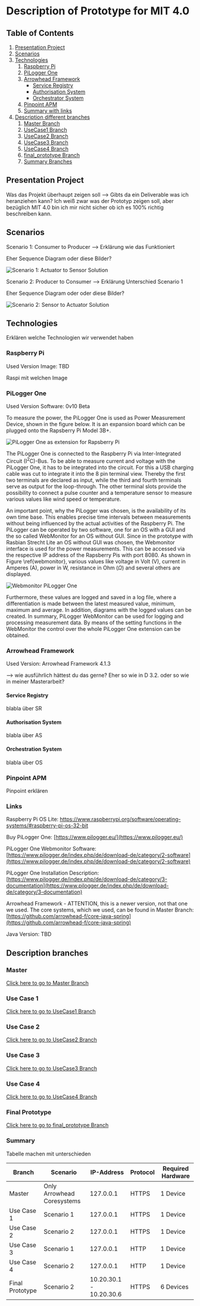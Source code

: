 # Description of Prototype for MIT 4.0

## Table of Contents

1. [Presentation Project](#project)
2. [Scenarios](#scenarios)
3. [Technologies](#technologies)
    1. [Raspberry Pi](#raspi)
    2. [PiLogger One](#pilogger)
    3. [Arrowhead Framework](#arrowhead)
        * [Service Registry](#sr)
        * [Authorisation System](#as)
        * [Orchestrator System](#os)
    5. [Pinpoint APM](#pinpoint)
    6. [Summary with links](#links)
5. [Description different branches](#branches)
   1. [Master Branch](#master)
   2. [UseCase1 Branch](#usecase1)
   3. [UseCase2 Branch](#usecase2)
   4. [UseCase3 Branch](#usecase3)
   5. [UseCase4 Branch](#usecase4)
   6. [final_prototype Branch](#finalprototype)
   7. [Summary Branches](#summarybranches)

<a name="project" />

## Presentation Project

Was das Projekt überhaupt zeigen soll --> Gibts da ein Deliverable was ich heranziehen kann? Ich weiß zwar was der Prototyp zeigen soll, aber bezüglich MIT 4.0 bin ich mir nicht sicher ob ich es 100%  richtig beschreiben kann. 

<a name="scenarios" />

## Scenarios

Scenario 1: Consumer to Producer --> Erklärung wie das Funktioniert

Eher Sequence Diagram oder diese Bilder? 

![Scenario 1: Actuator to Sensor Solution](/images/scenario1.PNG)

Scenario 2: Producer to Consumer --> Erklärung Unterschied Scenario 1

Eher Sequence Diagram oder oder diese Bilder? 

![Scenario 2: Sensor to Actuator Solution](/images/scenario2.PNG)

<a name="technologies" />

## Technologies 

Erklären welche Technologien wir verwendet haben 

<a name="raspi" />


### Raspberry Pi

Used Version Image: TBD 

Raspi mit welchen Image


<a name="pilogger" />

### PiLogger One

Used Version Software: 0v10 Beta 

To measure the power, the PiLogger One is used as Power Measurement Device, shown in the figure below. It is an expansion board which can be plugged onto the Rapsberry Pi Model 3B+. 

![PiLogger One as extension for Rapsberry Pi ](/images/pilogger.PNG )

The PiLogger One is connected to the Raspberry Pi via Inter-Integrated Circuit (I$^{2}$C)-Bus. To be able to measure current and voltage with the PiLogger One, it has to be integrated into the circuit. For this a USB charging cable was cut to integrate it into the 8 pin terminal view. Thereby the first two terminals are declared as input, while the third and fourth terminals serve as output for the loop-through. The other terminal slots provide the possibility to connect a pulse counter and a temperature sensor to measure various values like wind speed or temperature. 

An important point, why the PiLogger was chosen, is the availability of its own time base. This enables precise time intervals between measurements without being influenced by the actual activities of the Raspberry Pi. The PiLogger can be operated by two software, one for an OS with a GUI and the so called WebMonitor for an OS without GUI. Since in the prototype with Rasbian Strecht Lite an OS without GUI was chosen, the Webmonitor interface is used for the power measurements. This can be accessed via the respective IP address of the Rapsberry Pis with port 8080. As shown in Figure \ref{webmonitor}, various values like voltage in Volt (V), current in Amperes (A), power in W, resistance in Ohm ($\Omega$) and several others are displayed. 


![Webmonitor PiLogger One](/images/pilogger2.png)


Furthermore, these values are logged and saved in a log file, where a differentiation is made between the latest measured value, minimum, maximum and average. In addition, diagrams with the logged values can be created. In summary, PiLogger WebMonitor can be used for logging and processing measurement data. By means of the setting functions in the WebMonitor the control over the whole PiLogger One extension can be obtained. 


<a name="arrowhead" />

### Arrowhead Framework

Used Version: Arrowhead Framework 4.1.3

--> wie ausführlich hättest du das gerne? Eher so wie in D 3.2. oder so wie in meiner Masterarbeit? 

<a name="sr" />

#### Service Registry

blabla über SR

<a name="as" />

#### Authorisation System

blabla über AS

<a name="os" />

#### Orchestration System

blabla über OS


<a name="pinpoint" />

### Pinpoint APM 
 Pinpoint erklären 
 
 <a name="links" />

### Links

Raspberry Pi OS Lite: [https://www.raspberrypi.org/software/operating-systems/#raspberry-pi-os-32-bit ](https://www.raspberrypi.org/software/operating-systems/#raspberry-pi-os-32-bit)

Buy PiLogger One: [https://www.pilogger.eu/](https://www.pilogger.eu/)

PiLogger One Webmonitor Software: [https://www.pilogger.de/index.php/de/download-de/category/2-software](https://www.pilogger.de/index.php/de/download-de/category/2-software)

PiLogger One Installation Description: [https://www.pilogger.de/index.php/de/download-de/category/3-documentation](https://www.pilogger.de/index.php/de/download-de/category/3-documentation)

Arrowhead Framework - ATTENTION, this is a newer version, not that one we used. The core systems, which we used, can be found in Master Branch: [https://github.com/arrowhead-f/core-java-spring](https://github.com/arrowhead-f/core-java-spring)

Java Version: TBD 

<a name="branches" />

## Description branches 

<a name="master" />

### Master

[Click here to go to Master Branch](https://github.com/igo3r/MIT4.0/tree/main)

<a name="usecase1" />

### Use Case 1


[Click here to go to UseCase1 Branch](https://github.com/igo3r/MIT4.0/tree/UseCase1)


<a name="usecase2" />

### Use Case 2

[Click here to go to UseCase2 Branch](https://github.com/igo3r/MIT4.0/tree/UseCase2)


<a name="usecase3" />

### Use Case 3

[Click here to go to UseCase3 Branch](https://github.com/igo3r/MIT4.0/tree/UseCase3)



<a name="usecase4" />

### Use Case 4

[Click here to go to UseCase4 Branch](https://github.com/igo3r/MIT4.0/tree/UseCase4)


<a name="finalprototype" />

### Final Prototype

[Click here to go to final_prototype Branch](https://github.com/igo3r/MIT4.0/tree/final_prototype)


<a name="summarybranches" />

### Summary 

Tabelle machen mit unterschieden 

| Branch | Scenario | IP-Address | Protocol | Required Hardware |
| -------- | ---------- | ---------- | -------- | ----------------- |
| Master | Only Arrowhead Coresystems | 127.0.0.1  | HTTPS | 1 Device |
| Use Case 1 | Scenario 1 | 127.0.0.1  | HTTPS | 1 Device |
| Use Case 2 | Scenario 2 | 127.0.0.1  | HTTPS | 1 Device |
| Use Case 3 | Scenario 1 | 127.0.0.1  | HTTP | 1 Device |
| Use Case 4 | Scenario 2 | 127.0.0.1  | HTTP | 1 Device |
| Final Prototype | Scenario 2 | 10.20.30.1 - 10.20.30.6 | HTTPS | 6 Devices |
